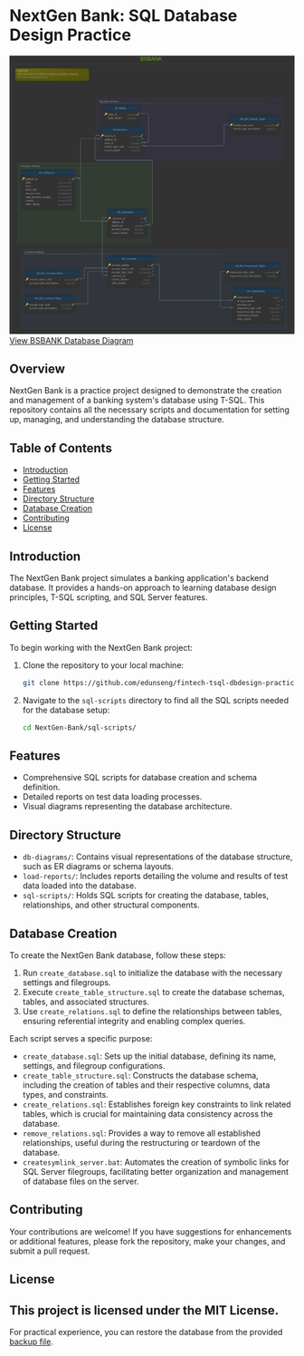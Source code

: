 # NextGen Bank: SQL Database Design Practice
[![BSBANK Database Design](bsbank.png)](https://htmlpreview.github.io/?https://github.com/edunseng/fintech-tsql-dbdesign-practice/blob/master/db-diagrams/BSBANK.html)
[View BSBANK Database Diagram](https://htmlpreview.github.io/?https://github.com/edunseng/fintech-tsql-dbdesign-practice/blob/master/db-diagrams/BSBANK.html)
## Overview

NextGen Bank is a practice project designed to demonstrate the creation and management of a banking system's database using T-SQL. This repository contains all the necessary scripts and documentation for setting up, managing, and understanding the database structure.

## Table of Contents

- [Introduction](#introduction)
- [Getting Started](#getting-started)
- [Features](#features)
- [Directory Structure](#directory-structure)
- [Database Creation](#database-creation)
- [Contributing](#contributing)
- [License](#license)

## Introduction

The NextGen Bank project simulates a banking application's backend database. It provides a hands-on approach to learning database design principles, T-SQL scripting, and SQL Server features.

## Getting Started

To begin working with the NextGen Bank project:

1. Clone the repository to your local machine:
   ```bash
   git clone https://github.com/edunseng/fintech-tsql-dbdesign-practice.git
   ```
2. Navigate to the `sql-scripts` directory to find all the SQL scripts needed for the database setup:
   ```bash
   cd NextGen-Bank/sql-scripts/
   ```

## Features

- Comprehensive SQL scripts for database creation and schema definition.
- Detailed reports on test data loading processes.
- Visual diagrams representing the database architecture.

## Directory Structure

- `db-diagrams/`: Contains visual representations of the database structure, such as ER diagrams or schema layouts.
- `load-reports/`: Includes reports detailing the volume and results of test data loaded into the database.
- `sql-scripts/`: Holds SQL scripts for creating the database, tables, relationships, and other structural components.

## Database Creation

To create the NextGen Bank database, follow these steps:

1. Run `create_database.sql` to initialize the database with the necessary settings and filegroups.
2. Execute `create_table_structure.sql` to create the database schemas, tables, and associated structures.
3. Use `create_relations.sql` to define the relationships between tables, ensuring referential integrity and enabling complex queries.

Each script serves a specific purpose:

- `create_database.sql`: Sets up the initial database, defining its name, settings, and filegroup configurations.
- `create_table_structure.sql`: Constructs the database schema, including the creation of tables and their respective columns, data types, and constraints.
- `create_relations.sql`: Establishes foreign key constraints to link related tables, which is crucial for maintaining data consistency across the database.
- `remove_relations.sql`: Provides a way to remove all established relationships, useful during the restructuring or teardown of the database.
- `createsymlink_server.bat`: Automates the creation of symbolic links for SQL Server filegroups, facilitating better organization and management of database files on the server.

## Contributing

Your contributions are welcome! If you have suggestions for enhancements or additional features, please fork the repository, make your changes, and submit a pull request.

## License

This project is licensed under the MIT License.
---
For practical experience, you can restore the database from the provided [backup file](https://github.com/edunseng/fintech-tsql-dbdesign-practice/blob/main/BSBANK.bak).
